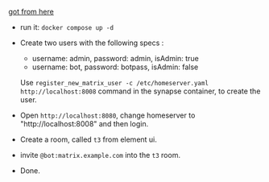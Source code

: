 [got from here](https://blog.facha.dev/how-to-self-host-matrix-and-element-docker-compose/)

- run it: `docker compose up -d`
- Create two users with the following specs :
    - username: admin, password: admin, isAdmin: true
    - username: bot, password: botpass, isAdmin: false

  Use `register_new_matrix_user -c /etc/homeserver.yaml http://localhost:8008` command
  in the synapse container, to create the user.

- Open `http://localhost:8080`, change homeserver to "http://localhost:8008" and then login.
- Create a room, called `t3` from element ui.
- invite `@bot:matrix.example.com` into the `t3` room.
- Done.
